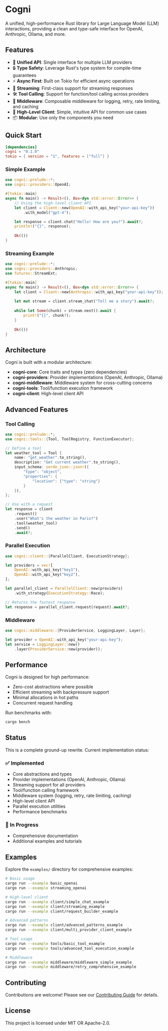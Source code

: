 # Cogni

A unified, high-performance Rust library for Large Language Model (LLM) interactions, providing a clean and type-safe interface for OpenAI, Anthropic, Ollama, and more.

## Features

- 🚀 **Unified API**: Single interface for multiple LLM providers
- 🔒 **Type Safety**: Leverage Rust's type system for compile-time guarantees  
- ⚡ **Async First**: Built on Tokio for efficient async operations
- 🌊 **Streaming**: First-class support for streaming responses
- 🛠️ **Tool Calling**: Support for function/tool calling across providers
- 🔧 **Middleware**: Composable middleware for logging, retry, rate limiting, and caching
- 🎯 **High-Level Client**: Simple, intuitive API for common use cases
- 📦 **Modular**: Use only the components you need

## Quick Start

```toml
[dependencies]
cogni = "0.1.0"
tokio = { version = "1", features = ["full"] }
```

### Simple Example

```rust
use cogni::prelude::*;
use cogni::providers::OpenAI;

#[tokio::main]
async fn main() -> Result<(), Box<dyn std::error::Error>> {
    // Using the high-level client API
    let client = Client::new(OpenAI::with_api_key("your-api-key"))
        .with_model("gpt-4");

    let response = client.chat("Hello! How are you?").await?;
    println!("{}", response);
    
    Ok(())
}
```

### Streaming Example

```rust
use cogni::prelude::*;
use cogni::providers::Anthropic;
use futures::StreamExt;

#[tokio::main]  
async fn main() -> Result<(), Box<dyn std::error::Error>> {
    let client = Client::new(Anthropic::with_api_key("your-api-key"));
    
    let mut stream = client.stream_chat("Tell me a story").await?;
    
    while let Some(chunk) = stream.next().await {
        print!("{}", chunk?);
    }
    
    Ok(())
}
```

## Architecture

Cogni is built with a modular architecture:

- **cogni-core**: Core traits and types (zero dependencies)
- **cogni-providers**: Provider implementations (OpenAI, Anthropic, Ollama)
- **cogni-middleware**: Middleware system for cross-cutting concerns
- **cogni-tools**: Tool/function execution framework
- **cogni-client**: High-level client API

## Advanced Features

### Tool Calling

```rust
use cogni::prelude::*;
use cogni::tools::{Tool, ToolRegistry, FunctionExecutor};

// Define a tool
let weather_tool = Tool {
    name: "get_weather".to_string(),
    description: "Get current weather".to_string(),
    input_schema: serde_json::json!({
        "type": "object",
        "properties": {
            "location": {"type": "string"}
        }
    }),
};

// Use with a request
let response = client
    .request()
    .user("What's the weather in Paris?")
    .tool(weather_tool)
    .send()
    .await?;
```

### Parallel Execution

```rust
use cogni::client::{ParallelClient, ExecutionStrategy};

let providers = vec![
    OpenAI::with_api_key("key1"),
    OpenAI::with_api_key("key2"),
];

let parallel_client = ParallelClient::new(providers)
    .with_strategy(ExecutionStrategy::Race);

// Returns the fastest response
let response = parallel_client.request(request).await?;
```

### Middleware

```rust
use cogni::middleware::{ProviderService, LoggingLayer, Layer};

let provider = OpenAI::with_api_key("your-api-key");
let service = LoggingLayer::new()
    .layer(ProviderService::new(provider));
```

## Performance

Cogni is designed for high performance:

- Zero-cost abstractions where possible
- Efficient streaming with backpressure support
- Minimal allocations in hot paths
- Concurrent request handling

Run benchmarks with:
```bash
cargo bench
```

## Status

This is a complete ground-up rewrite. Current implementation status:

### ✅ Implemented

- Core abstractions and types
- Provider implementations (OpenAI, Anthropic, Ollama)
- Streaming support for all providers
- Tool/function calling framework
- Middleware system (logging, retry, rate limiting, caching)
- High-level client API
- Parallel execution utilities
- Performance benchmarks

### 🚧 In Progress

- Comprehensive documentation
- Additional examples and tutorials

## Examples

Explore the `examples/` directory for comprehensive examples:

```bash
# Basic usage
cargo run --example basic_openai
cargo run --example streaming_openai

# High-level client
cargo run --example client/simple_chat_example
cargo run --example client/streaming_example
cargo run --example client/request_builder_example

# Advanced patterns
cargo run --example client/advanced_patterns_example
cargo run --example client/multi_provider_client_example

# Tool usage
cargo run --example tools/basic_tool_example
cargo run --example tools/advanced_tool_execution_example

# Middleware
cargo run --example middleware/middleware_simple_example
cargo run --example middleware/retry_comprehensive_example
```

## Contributing

Contributions are welcome! Please see our [Contributing Guide](CONTRIBUTING.md) for details.

## License

This project is licensed under MIT OR Apache-2.0.